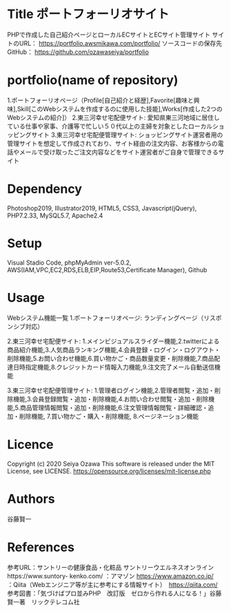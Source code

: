 # Title ポートフォーリオサイト
PHPで作成した自己紹介ページとローカルECサイトとECサイト管理サイト
サイトのURL： https://portfolio.awsmikawa.com/portfolio/
ソースコードの保存先　GitHub： https://github.com/ozawaseiya/portfolio

# portfolio(name of repository)
1.ポートフォーリオページ（Profile[自己紹介と経歴],Favorite[趣味と興味],Skill[このWebシステムを作成するのに使用した技能],Works[作成した2つのWebシステムの紹介]）
2.東三河幸せ宅配便サイト: 愛知県東三河地域に居住している仕事や家事、介護等で忙しい５０代以上の主婦を対象としたローカルショッピングサイト
3.東三河幸せ宅配便管理サイト: ショッピングサイト運営者用の管理サイトを想定して作成されており、サイト経由の注文内容、お客様からの電話やメールで受け取ったご注文内容などをサイト運営者がご自身で管理できるサイト

# Dependency
Photoshop2019, Illustrator2019, HTML5, CSS3, Javascript(jQuery), PHP7.2.33, MySQL5.7, Apache2.4

# Setup
Visual Stadio Code, phpMyAdmin ver-5.0.2, AWS(IAM,VPC,EC2,RDS,ELB,EIP,Route53,Certificate Manager), Github

# Usage
Webシステム機能一覧
1.ポートフォーリオページ: 
ランディングページ（リスポンシブ対応）

2.東三河幸せ宅配便サイト:
 1.メインビジュアルスライダー機能,2.twitterによる商品紹介機能,3.人気商品ランキング機能,4.会員登録・ログイン・ログアウト・削除機能,5.お問い合わせ機能,6.買い物かご・商品数量変更・削除機能,7.商品配達日時指定機能,8.クレジットカード情報入力機能,9.注文完了メール自動送信機能

3.東三河幸せ宅配便管理サイト:
 1.管理者ログイン機能,2.管理者閲覧・追加・削除機能,3.会員登録閲覧・追加・削除機能,4.お問い合わせ閲覧・追加・削除機能,5.商品管理情報閲覧・追加・削除機能,6.注文管理情報閲覧・詳細確認・追加・削除機能, 7.買い物かご・購入・削除機能, 8.ページネーション機能

# Licence
Copyright (c) 2020 Seiya Ozawa
This software is released under the MIT License, see LICENSE.
https://opensource.org/licenses/mit-license.php

# Authors
谷藤賢一

# References
参考URL：サントリーの健康食品・化粧品 サントリーウエルネスオンライン https://www.suntory- kenko.com/
       ：アマゾン https://www.amazon.co.jp/
　　　  ：Qiita（Webエンジニア等が主に参考にする情報サイト）　https://qiita.com/
参考図書：「気づけばプロ並みPHP　改訂版　ゼロから作れる人になる！」谷藤賢一著　リックテレコム社

